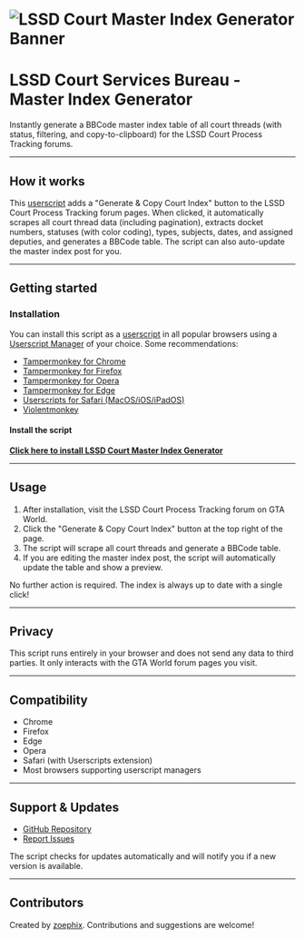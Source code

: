 # ![LSSD Court Master Index Generator Banner](https://imgur.com/R8jVirF.png)
# LSSD Court Services Bureau - Master Index Generator

Instantly generate a BBCode master index table of all court threads (with status, filtering, and copy-to-clipboard) for the LSSD Court Process Tracking forums.

---

## How it works

This [userscript](https://en.wikipedia.org/wiki/Userscript) adds a "Generate & Copy Court Index" button to the LSSD Court Process Tracking forum pages. When clicked, it automatically scrapes all court thread data (including pagination), extracts docket numbers, statuses (with color coding), types, subjects, dates, and assigned deputies, and generates a BBCode table. The script can also auto-update the master index post for you.

---

## Getting started

### Installation

You can install this script as a [userscript](https://en.wikipedia.org/wiki/Userscript) in all popular browsers using a [Userscript Manager](https://en.wikipedia.org/wiki/Userscript_manager) of your choice. Some recommendations:

- [Tampermonkey for Chrome](https://tampermonkey.net/?ext=dhdg&browser=chrome)
- [Tampermonkey for Firefox](https://tampermonkey.net/?ext=dhdg&browser=firefox)
- [Tampermonkey for Opera](https://tampermonkey.net/?ext=dhdg&browser=opera)
- [Tampermonkey for Edge](https://tampermonkey.net/?ext=dhdg&browser=edge)
- [Userscripts for Safari (MacOS/iOS/iPadOS)](https://apps.apple.com/app/userscripts/id1463298887)
- [Violentmonkey](https://violentmonkey.github.io/)

#### Install the script

[**Click here to install LSSD Court Master Index Generator**](https://github.com/zoephix/CSB-Master-Index-Generator/raw/main/csb-master-index.user.js)

---

## Usage

1. After installation, visit the LSSD Court Process Tracking forum on GTA World.
2. Click the "Generate & Copy Court Index" button at the top right of the page.
3. The script will scrape all court threads and generate a BBCode table.
4. If you are editing the master index post, the script will automatically update the table and show a preview.

No further action is required. The index is always up to date with a single click!

---

## Privacy

This script runs entirely in your browser and does not send any data to third parties. It only interacts with the GTA World forum pages you visit.

---

## Compatibility

- Chrome
- Firefox
- Edge
- Opera
- Safari (with Userscripts extension)
- Most browsers supporting userscript managers

---

## Support & Updates

- [GitHub Repository](https://github.com/zoephix/CSB-Master-Index-Generator)
- [Report Issues](https://github.com/zoephix/CSB-Master-Index-Generator/issues)

The script checks for updates automatically and will notify you if a new version is available.

---

## Contributors

Created by [zoephix](https://github.com/zoephix). Contributions and suggestions are welcome!
